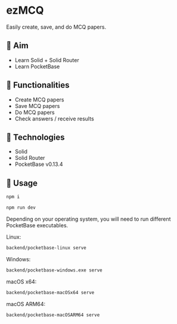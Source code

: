 # ezMCQ

Easily create, save, and do MCQ papers.

## 🎯 Aim

- Learn Solid + Solid Router
- Learn PocketBase

## 🚀 Functionalities

- Create MCQ papers
- Save MCQ papers
- Do MCQ papers
- Check answers / receive results

## 🤖 Technologies
- Solid
- Solid Router
- PocketBase v0.13.4

## 🔨 Usage
```bash
npm i
```

```bash
npm run dev
```

Depending on your operating system, you will need to run different PocketBase executables.

Linux:
```bash
backend/pocketbase-linux serve
```

Windows:
```bash
backend/pocketbase-windows.exe serve
```

macOS x64:
```bash
backend/pocketbase-macOSx64 serve
```

macOS ARM64:
```bash
backend/pocketbase-macOSARM64 serve
```
